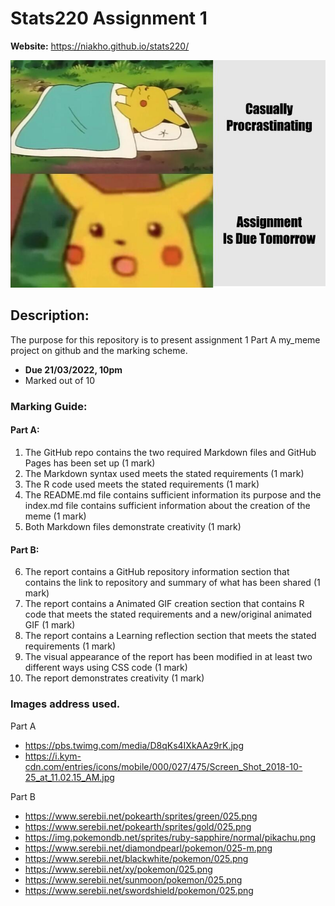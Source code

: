 # Stats220 Assignment 1
**Website:** https://niakho.github.io/stats220/

![](https://github.com/Niakho/stats220/blob/main/my_meme.png?raw=true)

##  Description:
The purpose for this repository is to present assignment 1 Part A my_meme project on github and the marking scheme.
- **Due 21/03/2022, 10pm**
- Marked out of 10

### Marking Guide:

#### Part A:

1) The GitHub repo contains the two required Markdown files and GitHub Pages has been set up (1 mark)
2) The Markdown syntax used meets the stated requirements (1 mark)
3) The R code used meets the stated requirements (1 mark)
4) The README.md file contains sufficient information its purpose and the index.md file contains sufficient information about the creation of the meme (1 mark)
5) Both Markdown files demonstrate creativity (1 mark)

#### Part B:

6) The report contains a GitHub repository information section that contains the link to repository and summary of what has been shared (1 mark)
7) The report contains a Animated GIF creation section that contains R code that meets the stated requirements and a new/original animated GIF (1 mark)
8) The report contains a Learning reflection section that meets the stated requirements (1 mark)
9) The visual appearance of the report has been modified in at least two different ways using CSS code (1 mark)
10) The report demonstrates creativity (1 mark)

### Images address used.
Part A
- https://pbs.twimg.com/media/D8qKs4IXkAAz9rK.jpg
- https://i.kym-cdn.com/entries/icons/mobile/000/027/475/Screen_Shot_2018-10-25_at_11.02.15_AM.jpg

Part B
- https://www.serebii.net/pokearth/sprites/green/025.png
- https://www.serebii.net/pokearth/sprites/gold/025.png
- https://img.pokemondb.net/sprites/ruby-sapphire/normal/pikachu.png
- https://www.serebii.net/diamondpearl/pokemon/025-m.png
- https://www.serebii.net/blackwhite/pokemon/025.png
- https://www.serebii.net/xy/pokemon/025.png
- https://www.serebii.net/sunmoon/pokemon/025.png
- https://www.serebii.net/swordshield/pokemon/025.png

